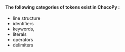 



#### The following categories of tokens exist in ChocoPy : ####
* line structure
* identifiers
* keywords, 
* literals 
* operators
* delimiters

